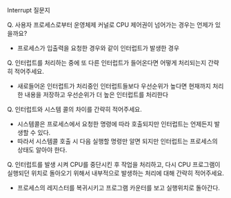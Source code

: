  Interrupt 질문지


Q. 사용자 프로세스로부터 운영체제 커널로 CPU 제어권이 넘어가는 경우는 언제가 있을까요?
* 프로세스가 입출력을 요청한 경우와 같이 인터럽트가 발생한 경우

Q. 인터럽트를 처리하는 중에 또 다른 인터럽트가 들어온다면 어떻게 처리되는지 간략히 적어주세요.
* 새로들어온 인터럽트가 처리중인 인터럽트들보다 우선순위가 높다면 현재까지 처리한 내용을 저장하고 우선순위가 더 높은 인터럽트를 처리한다

Q. 인터럽트와 시스템 콜의 차이를 간략히 적어주세요.
* 시스템콜은 프로세스에서 요청한 명령에 따라 호출되지만 인터럽트는 언제든지 발생할 수 있다.
* 따라서 시스템콜 호출 시 다음 실행할 명령만 알면 되지만 인터럽트는 프로세스의 상태도 알아야 한다.

Q. 인터럽트를 발생 시켜 CPU를 중단시킨 후 작업을 처리하고, 다시 CPU 프로그램이 실행되던 위치로 돌아오기 위해서 내부적으로 발생하는 처리에 대해 간략히 적어주세요.
* 프로세스의 레지스터를 복귀시키고 프로그램 카운터를 보고 실행위치로 돌아간다.
